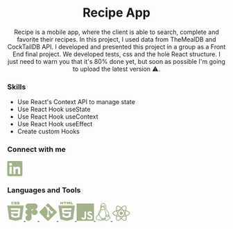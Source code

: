 <h1 align="center">Recipe App</h1>

<p align="center">Recipe is a mobile app, where the client is able to search, complete and favorite their recipes. In this project, I used data from TheMealDB and CockTailDB API. I developed and presented this project in a group as a Front End final project. We developed tests, css and the hole React structure. I just need to warn you that it's 80% done yet, but soon as possible I'm going to upload the latest version ⚠️.
</p>

<h3 align="left">Skills</h3>

- Use React's Context API to manage state
- Use React Hook useState
- Use React Hook useContext
- Use React Hook useEffect
- Create custom Hooks

<h3 align="left">Connect with me</h3>
<p align="left">
<a href="https://linkedin.com/in/larissa-julia-araújo" target="blank"><img align="center" src="src/assets/css/image/Linkedin.png" alt="larissa-julia-araújo"/></a>
</p>

<h3 align="left">Languages and Tools</h3>
<p align="left"> <a href="https://www.w3schools.com/css/" target="_blank" rel="noreferrer"> <img src="src/assets/css/image/CSS.png" alt="css3"/> </a> <a href="https://www.figma.com/" target="_blank" rel="noreferrer"> <img src="src/assets/css/image/Figma.png" alt="figma"/> </a> <a href="https://git-scm.com/" target="_blank" rel="noreferrer"> <img src="src/assets/css/image/Git.png" alt="git"/> </a> <a href="https://www.w3.org/html/" target="_blank" rel="noreferrer"> <img src="src/assets/css/image/HTML.png" alt="html5"/> </a> <a href="https://developer.mozilla.org/en-US/docs/Web/JavaScript" target="_blank" rel="noreferrer"> <img src="src/assets/css/image/JS.png" alt="javascript"/> </a> <a href="https://www.linux.org/" target="_blank" rel="noreferrer"> <img src="src/assets/css/image/Linux.png" alt="linux"/> </a> <a href="https://reactjs.org/" target="_blank" rel="noreferrer"> <img src="src/assets/css/image/ReactJs.png" alt="react"/> </a> </p>
